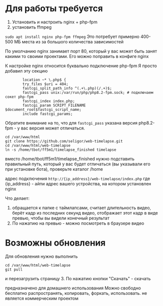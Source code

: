 # Для работы требуется
1. Установить и настроить nginx + php-fpm
2. установить ffmpeg

   
```sudo apt install nginx php-fpm ffmpeg```
Это потребует примерно 400-500 МБ места из за большого количества зависимостей

По умолчанию nginx занимает порт 80, который у вас может быть занят какими то своими проектами. Его можно поправить в конфиге nginx


К настройке nginx относится буквально подключение php-fpm
Я просто добавил эту секцию

```
        location ~* \.php$ {
        try_files $uri = 404;
        fastcgi_split_path_info ^(.+\.php)(/.+)$;
        fastcgi_pass unix:/var/run/php/php8.2-fpm.sock; # подключаем сокет php-fpm
        fastcgi_index index.php;
        fastcgi_param SCRIPT_FILENAME $document_root$fastcgi_script_name;
        include fastcgi_params;
```

Обратите внимание на то, что для ```fastcgi_pass``` указана версия php8.2-fpm - у вас версия может отличаться. 

```
cd /var/www/html
git clone https://github.com/seligor/web-timelapse.git
cd /var/www/html/web-timelapse
ln -s /home/tbot/ff5m1/timelapse_finished timelapse
```
вместо /home/tbot/ff5m1/timelapse_finished нужно подставить правильный путь, который у вас будет отличаться (вы указывали его при установке бота), проверьте каталог /home

адрес подключения ```http://{ip_address}/web-timelapse/index.php```
где {ip_address} - айпи адрес вашего устройства, на котором установлен nginx

Что делает: 
1. обращается к папке с таймлапсами, считает длительность видео, берёт кадр из последних секунд видео, отображает этот кадр в виде превью, чтобы вы видели конечный результат
2. По нажатию на превью - можно посмотреть в браузере видео


# Возможны обновления
Для обновления нужно выполнить 

```
cd /var/www/html/web-timelapse
git pull
```

и перезагрузить страницу
3. По нажатию кнопки "Скачать" - скачать

   предназначено для домашнего использования
   Можно свободно бесплатно распространять, копировать, форкать, использовать. не является коммерческим проектом
